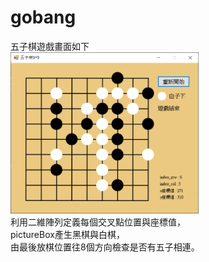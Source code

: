 # gobang
五子棋遊戲畫面如下  
<img src="https://github.com/wahaha829/gobang/blob/master/%E4%BA%94%E5%AD%90%E6%A3%8B.png" width="60%" height="60%">  
利用二維陣列定義每個交叉點位置與座標值，  
pictureBox產生黑棋與白棋，    
由最後放棋位置往8個方向檢查是否有五子相連。
